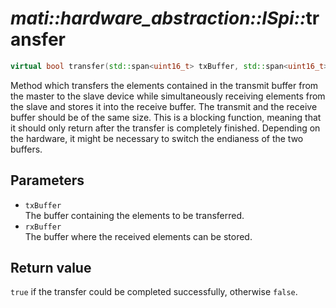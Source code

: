 # _mati::hardware_abstraction::ISpi::_**transfer**

```cpp
virtual bool transfer(std::span<uint16_t> txBuffer, std::span<uint16_t> rxBuffer) noexcept = 0;
```

Method which transfers the elements contained in the transmit buffer from the master to the slave device while simultaneously receiving elements from the slave and stores it into the receive buffer. The transmit and the receive buffer should be of the same size. This is a blocking function, meaning that it should only return after the transfer is completely finished. Depending on the hardware, it might be necessary to switch the endianess of the two buffers.

## Parameters

- `txBuffer`  
  The buffer containing the elements to be transferred.
- `rxBuffer`  
The buffer where the received elements can be stored.

## Return value

`true` if the transfer could be completed successfully, otherwise `false`.